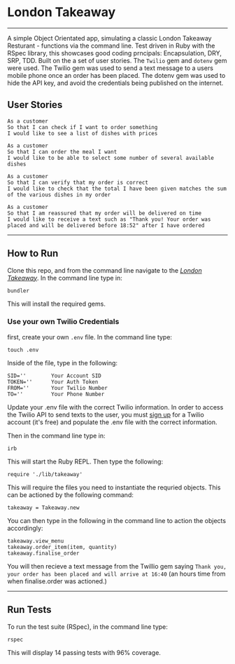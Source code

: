 # London Takeaway

---

A simple Object Orientated app, simulating a classic London Takeaway Resturant - functions via the command line. Test driven in Ruby with the RSpec library, this showcases good coding prncipals: Encapsulation, DRY, SRP, TDD. Built on the a set of user stories. The `Twilio` gem and `dotenv` gem were used. The Twilio gem was used to send a text message to a users mobile phone once an order has been placed. The dotenv gem was used to hide the API key, and avoid the credentials being published on the internet.

## User Stories

```
As a customer
So that I can check if I want to order something
I would like to see a list of dishes with prices

As a customer
So that I can order the meal I want
I would like to be able to select some number of several available dishes

As a customer
So that I can verify that my order is correct
I would like to check that the total I have been given matches the sum of the various dishes in my order

As a customer
So that I am reassured that my order will be delivered on time
I would like to receive a text such as "Thank you! Your order was placed and will be delivered before 18:52" after I have ordered
```

---

## How to Run

Clone this repo, and from the command line navigate to the [_London Takeaway_](london_takeaway). In the command line type in:

```
bundler
```

This will install the required gems.

### Use your own Twilio Credentials

first, create your own `.env` file. In the command line type:

```
touch .env
```

Inside of the file, type in the following:

```
SID=''        Your Account SID
TOKEN=''      Your Auth Token
FROM=''       Your Twilio Number
TO=''         Your Phone Number
```

Update your .env file with the correct Twilio information. In order to access the Twilio API to send texts to the user, you must [sign up](https://www.twilio.com/) for a Twilio account (it's free) and populate the .env file with the correct information.

Then in the command line type in:

```
irb
```

This will start the Ruby REPL. Then type the following:

```
require './lib/takeaway'
```

This will require the files you need to instantiate the requried objects. This can be actioned by the following command:

```
takeaway = Takeaway.new
```

You can then type in the following in the command line to action the objects accordingly:

```
takeaway.view_menu
takeaway.order_item(item, quantity)
takeaway.finalise_order
```

You will then recieve a text message from the Twillio gem saying `Thank you, your order has been placed and will arrive at 16:40` (an hours time from when finalise.order was actioned.)

---

## Run Tests

To run the test suite (RSpec), in the command line type:

```
rspec
```

This will display 14 passing tests with 96% coverage.

